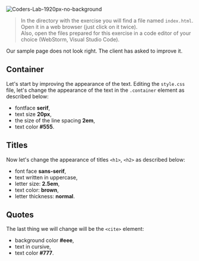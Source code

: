 ![Coders-Lab-1920px-no-background](https://user-images.githubusercontent.com/30623667/104709394-2cabee80-571f-11eb-9518-ea6a794e558e.png)


> In the directory with the exercise you will find a file named `index.html`. Open it in a web browser (just click on it twice).  
> Also, open the files prepared for this exercise in a code editor of your choice (WebStorm, Visual Studio Code).

Our sample page does not look right. The client has asked to improve it.

## Container

Let's start by improving the appearance of the text.
Editing the `style.css` file, let's change the appearance of the text in the `.container` element as described below:

* fontface **serif**,
* text size **20px**,
* the size of the line spacing **2em**,
* text color **#555**.


## Titles

Now let's change the appearance of titles `<h1>`, `<h2>` as described below:

* font face **sans-serif**,
* text written in uppercase,
* letter size: **2.5em**,
* text color: **brown**,
* letter thickness: **normal**.

## Quotes

The last thing we will change will be the `<cite>` element:

* background color **#eee**,
* text in cursive,
* text color **#777**.
